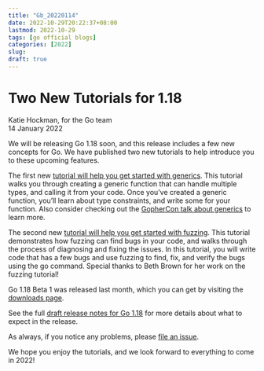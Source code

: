 ```yaml
---
title: "Gb_20220114"
date: 2022-10-29T20:22:37+08:00
lastmod: 2022-10-29
tags: [go official blogs]
categories: [2022]
slug:
draft: true
---
```

# Two New Tutorials for 1.18

Katie Hockman, for the Go team  
14 January 2022

We will be releasing Go 1.18 soon, and this release includes a few new concepts for Go. We have published two new tutorials to help introduce you to these upcoming features.

The first new [tutorial will help you get started with generics](https://go.dev/doc/tutorial/generics). This tutorial walks you through creating a generic function that can handle multiple types, and calling it from your code. Once you’ve created a generic function, you’ll learn about type constraints, and write some for your function. Also consider checking out the [GopherCon talk about generics](https://www.youtube.com/watch?v=35eIxI_n5ZM&t=1755s) to learn more.

The second new [tutorial will help you get started with fuzzing](https://go.dev/doc/tutorial/fuzz). This tutorial demonstrates how fuzzing can find bugs in your code, and walks through the process of diagnosing and fixing the issues. In this tutorial, you will write code that has a few bugs and use fuzzing to find, fix, and verify the bugs using the go command. Special thanks to Beth Brown for her work on the fuzzing tutorial!

Go 1.18 Beta 1 was released last month, which you can get by visiting the [downloads page](https://go.dev/dl/#go1.18beta1).

See the full [draft release notes for Go 1.18](https://tip.golang.org/doc/go1.18) for more details about what to expect in the release.

As always, if you notice any problems, please [file an issue](https://go.dev/issue/new).

We hope you enjoy the tutorials, and we look forward to everything to come in 2022!

